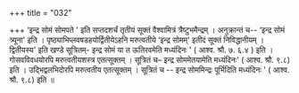 +++
title = "032"

+++
‘इन्द्र सोमं सोमपते ' इति सप्तदशर्चं तृतीयं सूक्तं वैश्वामित्रं त्रैष्टुभमैन्द्रम् । अनुक्रान्तं च-- ‘इन्द्र सोमं त्र्यूना' इति । पृष्ठ्याभिप्लवषडहयोर्द्वितीयेऽहनि मरुत्वतीये ‘इन्द्र सोमम्' इतीदं सूक्तं निविद्धानीयम् । द्वितीयस्य' इति खण्डे सूत्रितम्- इन्द्र सोमं या त ऊतिरवमेति मध्यंदिनः ' ( आश्व. श्रौ. ७. ६.४ ) इति । गोसवविवधयोरपि मरुत्वतीयशस्त्र एतत्सूक्तम् । सूत्रितं च– इन्द्र सोममेतयामेति मध्यंदिनः' ( आश्व. श्रौ. ९.८) इति । उद्भिद्वलभिदोरपि मरुत्वतीय एतत्सूक्तम् । सूत्रितं च -- इन्द्र सोममिन्द्रः पूर्भिदिति मध्यंदिनः ' ( आश्व. श्रौ. ९.८) इति ॥